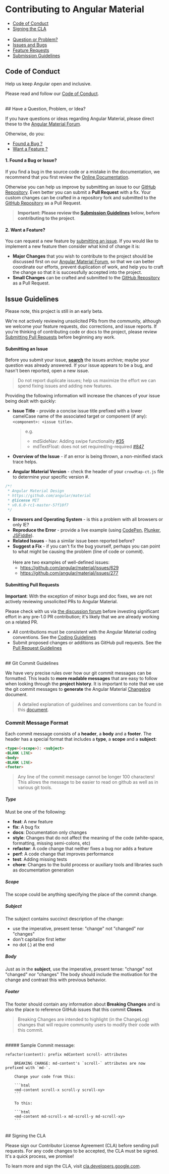 # Contributing to Angular Material

 - [Code of Conduct](#coc)
 - [Signing the CLA](#cla)<br/><br/>
 - [Question or Problem?](#question)
 - [Issues and Bugs](#bug)
 - [Feature Requests](#feature)
 - [Submission Guidelines](#submit)

## <a name="coc"></a> Code of Conduct
Help us keep Angular open and inclusive.

Please read and follow our
[Code of Conduct](https://github.com/angular/code-of-conduct/blob/master/CODE_OF_CONDUCT.md).

<br/>
## <a name="question"></a> Have a Question, Problem, or Idea?

If you have questions or ideas regarding Angular Material, please direct these to the
[Angular Material Forum](https://groups.google.com/forum/#!forum/ngmaterial).

Otherwise, do you:

- [Found a Bug ?](#bug)
- [Want a Feature ?](#feature)

#### <a name="bug"></a> 1. Found a Bug or Issue?
If you find a bug in the source code or a mistake in the documentation, we recommend that you first
review the [Online Documentation](http://material.angularjs.org/).

Otherwise you can help us improve by submitting an issue to our
[GitHub Repository](https://github.com/angular/material/issues/new). Even better you can submit a
**Pull Request** with a fix. Your custom changes can be crafted in a repository fork and submitted
to the [GitHub Repository](https://github.com/angular/material/compare) as a Pull Request.


> **Important: Please review the [Submission Guidelines](#submit) below, before contributing to the
  project**.

#### <a name="feature"></a> 2. Want a Feature?
You can request a new feature by
[submitting an issue](https://github.com/angular/material/issues/new). If you would like to
implement a new feature then consider what kind of change it is:

* **Major Changes** that you wish to contribute to the project should be discussed first on our
  [Angular Material Forum](https://groups.google.com/forum/#!forum/ngmaterial), so that we can better
  coordinate our efforts, prevent duplication of work, and help you to craft the change so that it is
  successfully accepted into the project.
* **Small Changes** can be crafted and submitted to the
  [GitHub Repository](https://github.com/angular/material/compare) as a Pull Request.

## <a name="submit"></a> Issue Guidelines

Please note, this project is still in an early beta.

We're not actively reviewing unsolicited PRs from the community, although we welcome your feature
requests, doc corrections, and issue reports. If you're thinking of contributing code or docs to the
project, please review [Submitting Pull Requests](#submitpr) before beginning any work.

#### Submitting an Issue
Before you submit your issue,
**[search](https://github.com/angular/material/issues?q=is%3Aissue+is%3Aopen)** the issues archive;
maybe your question was already answered. If your issue appears to be a bug, and hasn't been
reported, open a new issue.

> Do not report duplicate issues; help us maximize the effort we can spend fixing issues and
adding new features.

Providing the following information will increase the chances of your issue being dealt with
quickly:

* **Issue Title** - provide a concise issue title prefixed with a lower camelCase name of the
                    associated target or component (if any): `<component>: <issue title>`.

  > e.g.
  > *  mdSideNav: Adding swipe functionality [#35](https://github.com/angular/material/issues/35)
  > *  mdTextFloat: does not set required/ng-required
       [#847](https://github.com/angular/material/issues/847)

* **Overview of the Issue** - if an error is being thrown, a non-minified stack trace helps.

* **Angular Material Version** - check the header of your `crowdtap-ct.js` file to determine
                                 your specific version #.

```js
/*!
 * Angular Material Design
 * https://github.com/angular/material
 * @license MIT
 * v0.6.0-rc1-master-57f10f7
 */
 ```
* **Browsers and Operating System** - is this a problem with all browsers or only IE?
* **Reproduce the Error** - provide a live example (using [CodePen](http://codepen.io/),
  [Plunker](http://plnkr.co/), [JSFiddle](http://jsfiddle.net/)).
* **Related Issues** - has a similar issue been reported before?
* **Suggest a Fix** - if you can't fix the bug yourself, perhaps you can point to what might be
  causing the problem (line of code or commit).<br/><br/>
Here are two examples of well-defined issues:
  - https://github.com/angular/material/issues/629
  - https://github.com/angular/material/issues/277

#### <a name="submitpr"></a>Submitting Pull Requests

**Important**: With the exception of minor bugs and doc fixes, we are not actively reviewing
unsolicited PRs to Angular Material.

Please check with us via [the discussion forum](https://groups.google.com/forum/#!forum/ngmaterial)
before investing significant effort in any pre-1.0 PR contribution; it's likely that we are already
working on a related PR.

* All contributions must be consistent with the Angular Material coding conventions. See the
  [Coding Guidelines](CODING.md)
* Submit proposed changes or additions as GitHub pull requests. See the
  [Pull Request Guidelines](PULL_REQUESTS.md)

<br/>
## <a name="commit"></a> Git Commit Guidelines

We have very precise rules over how our git commit messages can be formatted. This leads to **more
readable messages** that are easy to follow when looking through the **project history**. It is
important to note that we use the git commit messages to **generate** the Angular Material
[Changelog](../../CHANGELOG.md) document.

> A detailed explanation of guidelines and conventions can be found in this
  [document](https://docs.google.com/document/d/1QrDFcIiPjSLDn3EL15IJygNPiHORgU1_OOAqWjiDU5Y/edit#).

### <a name="commit-message-format"></a> Commit Message Format
Each commit message consists of a **header**, a **body** and a **footer**. The header has a special
format that includes a **type**, a **scope** and a **subject**:

```html
<type>(<scope>): <subject>
<BLANK LINE>
<body>
<BLANK LINE>
<footer>
```

> Any line of the commit message cannot be longer 100 characters!<br/>
  This allows the message to be easier to read on github as well as in various git tools.

##### Type
Must be one of the following:

* **feat**: A new feature
* **fix**: A bug fix
* **docs**: Documentation only changes
* **style**: Changes that do not affect the meaning of the code (white-space, formatting, missing
  semi-colons, etc)
* **refactor**: A code change that neither fixes a bug nor adds a feature
* **perf**: A code change that improves performance
* **test**: Adding missing tests
* **chore**: Changes to the build process or auxiliary tools and libraries such as documentation
  generation

##### Scope
The scope could be anything specifying the place of the commit change.

##### Subject
The subject contains succinct description of the change:

* use the imperative, present tense: "change" not "changed" nor "changes"
* don't capitalize first letter
* no dot (.) at the end

##### Body
Just as in the **subject**, use the imperative, present tense: "change" not "changed" nor "changes"
The body should include the motivation for the change and contrast this with previous behavior.

##### Footer
The footer should contain any information about **Breaking Changes** and is also the place to
reference GitHub issues that this commit **Closes**.

> Breaking Changes are intended to highlight (in the ChangeLog) changes that will require community
  users to modify their code with this commit.

<br/>
##### Sample Commit message:

```text
refactor(content): prefix mdContent scroll- attributes

    BREAKING CHANGE: md-content's `scroll-` attributes are now prefixed with `md-`.

    Change your code from this:

    ```html
    <md-content scroll-x scroll-y scroll-xy>
    ```

    To this:

    ```html
    <md-content md-scroll-x md-scroll-y md-scroll-xy>
    ```
```

<br/>
## <a name="cla"></a> Signing the CLA

Please sign our Contributor License Agreement (CLA) before sending pull requests. For any code
changes to be accepted, the CLA must be signed. It's a quick process, we promise!

To learn more and sign the CLA, visit [cla.developers.google.com](http://cla.developers.google.com).
